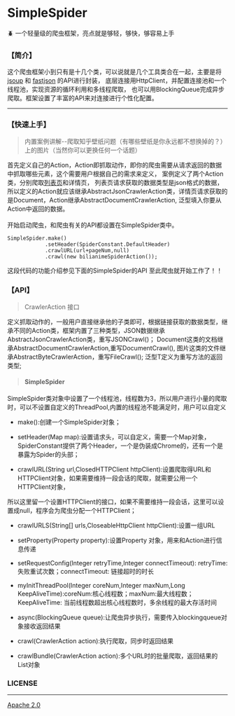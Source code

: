 # SimpleSpider
:beetle: 一个轻量级的爬虫框架，亮点就是够轻，够快，够容易上手
### 【简介】
这个爬虫框架小到只有是十几个类，可以说就是几个工具类合在一起，主要是将 [jsoup](https://github.com/jhy/jsoup) 和 [fastjson](https://github.com/jhy/jsoup) 的API进行封装，
底层连接用HttpClient，并配置连接池和一个线程池，实现资源的循环利用和多线程爬取，
也可以用BlockingQueue完成异步爬取。框架设置了丰富的API来对连接进行个性化配置。
 -  -  -  
### 【快速上手】
> 内置案例讲解--爬取知乎壁纸问题（有哪些壁纸是你永远都不想换掉的？）上的图片（当然你可以更换任何一个话题）

首先定义自己的Action，Action即抓取动作，即你的爬虫需要从请求返回的数据中抓取哪些元素，这个需要用户根据自己的需求来定义，
案例定义了两个Action类，分别爬取[列表页](https://bangumi.bilibili.com/web_api/season/index_global?page_size=20&version=0&is_finish=0&start_year=0&tag_id=&index_type=1&index_sort=0&quarter=0&page=)和详情页，
列表页请求获取的数据类型是json格式的数据，
所以定义的Action就应该继承AbstractJsonCrawlerAction类，详情页请求获取的是Document，Action继承AbstractDocumentCrawlerAction,
泛型填入你要从Action中返回的数据。
  </br>      
开始启动爬虫，和爬虫有关的API都设置在SimpleSpider类中。
```
SimpleSpider.make()
            .setHeader(SpiderConstant.DefaultHeader)
            .crawlURL(url+pageNum,null)
            .crawl(new bilianimeSpiderAction());
```
这段代码的功能介绍参见下面的SimpleSpider的API
至此爬虫就开始工作了！！
### 【API】
> CrawlerAction<T>  接口

定义抓取动作的，一般用户直接继承他的子类即可，根据链接获取的数据类型，继承不同的Action类，框架内置了三种类型，JSON数据继承AbstractJsonCrawlerAction类，重写JSONCrawl()；
Document这类的文档继承AbstractDocumentCrawlerAction,重写DocumentCrawl(), 图片这类的文件继承AbstractByteCrawlerAction，重写FileCrawl();
泛型T定义为重写方法的返回类型;
</br>
> #### SimpleSpider </br>
SimpleSpider类对象中设置了一个线程池，线程数为3，所以用户进行小量的爬取时，可以不设置自定义的ThreadPool,内置的线程池不能满足时，用户可以自定义


* make():创建一个SimpleSpider对象；

* setHeader(Map map):设置请求头，可以自定义，需要一个Map对象，SpiderConstant提供了两个Header，一个是伪装成Chrome的，还有一个是暴露为Spider的头部；

* crawlURL(String url,ClosedHTTPClient httpClient):设置爬取得URL和HTTPClient对象，如果需要维持一段会话的爬取，就需要公用一个HTTPClient对象，

所以这里留一个设置HTTPClient的接口，如果不需要维持一段会话，这里可以设置成null，程序会为爬虫分配一个HTTPClient；

* crawlURLS(String[] urls,CloseableHttpClient httpClient):设置一组URL

* setProperty(Property property):设置Property 对象，用来和Action进行信息传递

* setRequestConfig(Integer retryTime,Integer connectTimeout): retryTime:失败重试次数；connectTimeout: 链接超时的时长

* myInitThreadPool(Integer coreNum,Integer maxNum,Long KeepAliveTime):coreNum:核心线程数；maxNum:最大线程数；KeepAliveTime: 当前线程数超出核心线程数时，多余线程的最大存活时间

* async(BlockingQueue queue):让爬虫异步执行，需要传入blockingqueue对象接收返回结果

* crawl(CrawlerAction action):执行爬取，同步时返回结果

* crawlBundle(CrawlerAction action):多个URL时的批量爬取，返回结果的List对象

### LICENSE
* * * * * 
[Apache 2.0](https://github.com/ScarlettRay/SimpleSpider/blob/master/LICENSE)

